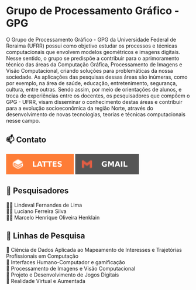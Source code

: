 # Grupo de Processamento Gráfico - GPG

O Grupo de Processamento Gráfico - GPG da Universidade Federal de Roraima (UFRR) possui como objetivo estudar os processos e técnicas computacionais que envolvem modelos geométricos e imagens digitais. Nesse sentido, o grupo se predispõe a contribuir para o aprimoramento técnico das áreas da Computação Gráfica, Processamento de Imagens e Visão Computacional, criando soluções para problemáticas da nossa sociedade. As aplicações das pesquisas dessas áreas são inúmeras, como por exemplo, na área de saúde, educação, entretenimento, segurança, cultura, entre outras. Sendo assim, por meio de orientações de alunos, e troca de experiências entre os docentes, os pesquisadores que compõem o GPG - UFRR, visam disseminar o conhecimento destas áreas e contribuir para a evolução socioeconômica da região Norte, através do desenvolvimento de novas tecnologias, teorias e técnicas computacionais nesse campo.

## 📫 Contato

[![Lattes Badge](img/badge-lattes.svg)](http://dgp.cnpq.br/dgp/espelhogrupo/709873)
[![Gmail](img/badge-gmail.svg)](mailto:fsluciano.ufrr@gmail.com)

## 🏬 Pesquisadores

👨‍🔬 Lindeval Fernandes de Lima <br>
👨‍🔬 Luciano Ferreira Silva <br>
👨‍🔬 Marcelo Henrique Oliveira Henklain <br>

## 🔬 Linhas de Pesquisa

📃 Ciência de Dados Aplicada ao Mapeamento de Interesses e Trajetórias Profissionais em Computação <br>
📃 Interfaces Humano-Computador e gamificação <br>
📃 Processamento de Imagens e Visão Computacional <br>
📃 Projeto e Desenvolvimento de Jogos Digitais <br>
📃 Realidade Virtual e Aumentada <br>